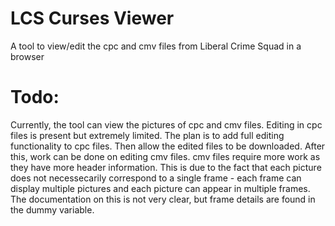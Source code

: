 # LCS Curses Viewer
 A tool to view/edit the cpc and cmv files from Liberal Crime Squad in a browser
# Todo:
 Currently, the tool can view the pictures of cpc and cmv files. Editing in cpc files is present but extremely limited.
 The plan is to add full editing functionality to cpc files. Then allow the edited files to be downloaded. After this,
 work can be done on editing cmv files. cmv files require more work as they have more header information. This is due 
 to the fact that each picture does not necessecarily correspond to a single frame - each frame can display multiple 
 pictures and each picture can appear in multiple frames. The documentation on this is not very clear, but frame details
 are found in the dummy variable.